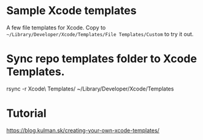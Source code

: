 # Sample Xcode templates

A few file templates for Xcode. Copy to `~/Library/Developer/Xcode/Templates/File Templates/Custom` to try it out.

# Sync repo templates folder to Xcode Templates.

rsync -r Xcode\ Templates/ ~/Library/Developer/Xcode/Templates

# Tutorial

https://blog.kulman.sk/creating-your-own-xcode-templates/
